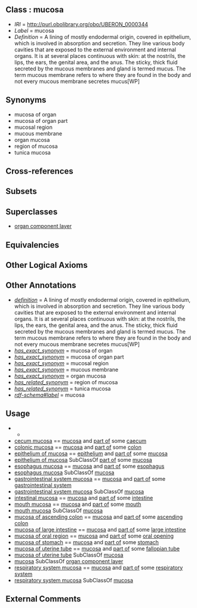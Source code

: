 
## Class : mucosa

 * *IRI* = http://purl.obolibrary.org/obo/UBERON_0000344
 * *Label* = mucosa
 * *Definition* = A lining of mostly endodermal origin, covered in epithelium, which is involved in absorption and secretion. They line various body cavities that are exposed to the external environment and internal organs. It is at several places continuous with skin: at the nostrils, the lips, the ears, the genital area, and the anus. The sticky, thick fluid secreted by the mucous membranes and gland is termed mucus. The term mucous membrane refers to where they are found in the body and not every mucous membrane secretes mucus[WP]

## Synonyms

 * mucosa of organ
 * mucosa of organ part
 * mucosal region
 * mucous membrane
 * organ mucosa
 * region of mucosa
 * tunica mucosa

## Cross-references


## Subsets


## Superclasses

 * [organ component layer](../../UBERON/23/UBERON_0004923.md)

## Equivalencies


## Other Logical Axioms


## Other Annotations

 * *[definition](../../IAO/15/IAO_0000115.md)* = A lining of mostly endodermal origin, covered in epithelium, which is involved in absorption and secretion. They line various body cavities that are exposed to the external environment and internal organs. It is at several places continuous with skin: at the nostrils, the lips, the ears, the genital area, and the anus. The sticky, thick fluid secreted by the mucous membranes and gland is termed mucus. The term mucous membrane refers to where they are found in the body and not every mucous membrane secretes mucus[WP]
 * *[has_exact_synonym](../../ym/oboInOwl#hasExactSynonym.md)* = mucosa of organ
 * *[has_exact_synonym](../../ym/oboInOwl#hasExactSynonym.md)* = mucosa of organ part
 * *[has_exact_synonym](../../ym/oboInOwl#hasExactSynonym.md)* = mucosal region
 * *[has_exact_synonym](../../ym/oboInOwl#hasExactSynonym.md)* = mucous membrane
 * *[has_exact_synonym](../../ym/oboInOwl#hasExactSynonym.md)* = organ mucosa
 * *[has_related_synonym](../../ym/oboInOwl#hasRelatedSynonym.md)* = region of mucosa
 * *[has_related_synonym](../../ym/oboInOwl#hasRelatedSynonym.md)* = tunica mucosa
 * *[rdf-schema#label](../../el/rdf-schema#label.md)* = mucosa

## Usage

 * -
 * [cecum mucosa](../../UBERON/14/UBERON_0000314.md) == [mucosa](../../UBERON/44/UBERON_0000344.md) and [part of](../../BFO/50/BFO_0000050.md) some [caecum](../../UBERON/53/UBERON_0001153.md)
 * [colonic mucosa](../../UBERON/17/UBERON_0000317.md) == [mucosa](../../UBERON/44/UBERON_0000344.md) and [part of](../../BFO/50/BFO_0000050.md) some [colon](../../UBERON/55/UBERON_0001155.md)
 * [epithelium of mucosa](../../UBERON/50/UBERON_0003350.md) == [epithelium](../../UBERON/83/UBERON_0000483.md) and [part of](../../BFO/50/BFO_0000050.md) some [mucosa](../../UBERON/44/UBERON_0000344.md)
 * [epithelium of mucosa](../../UBERON/50/UBERON_0003350.md) SubClassOf [part of](../../BFO/50/BFO_0000050.md) some [mucosa](../../UBERON/44/UBERON_0000344.md)
 * [esophagus mucosa](../../UBERON/69/UBERON_0002469.md) == [mucosa](../../UBERON/44/UBERON_0000344.md) and [part of](../../BFO/50/BFO_0000050.md) some [esophagus](../../UBERON/43/UBERON_0001043.md)
 * [esophagus mucosa](../../UBERON/69/UBERON_0002469.md) SubClassOf [mucosa](../../UBERON/44/UBERON_0000344.md)
 * [gastrointestinal system mucosa](../../UBERON/86/UBERON_0004786.md) == [mucosa](../../UBERON/44/UBERON_0000344.md) and [part of](../../BFO/50/BFO_0000050.md) some [gastrointestinal system](../../UBERON/09/UBERON_0005409.md)
 * [gastrointestinal system mucosa](../../UBERON/86/UBERON_0004786.md) SubClassOf [mucosa](../../UBERON/44/UBERON_0000344.md)
 * [intestinal mucosa](../../UBERON/42/UBERON_0001242.md) == [mucosa](../../UBERON/44/UBERON_0000344.md) and [part of](../../BFO/50/BFO_0000050.md) some [intestine](../../UBERON/60/UBERON_0000160.md)
 * [mouth mucosa](../../UBERON/29/UBERON_0003729.md) == [mucosa](../../UBERON/44/UBERON_0000344.md) and [part of](../../BFO/50/BFO_0000050.md) some [mouth](../../UBERON/65/UBERON_0000165.md)
 * [mouth mucosa](../../UBERON/29/UBERON_0003729.md) SubClassOf [mucosa](../../UBERON/44/UBERON_0000344.md)
 * [mucosa of ascending colon](../../UBERON/90/UBERON_0004990.md) == [mucosa](../../UBERON/44/UBERON_0000344.md) and [part of](../../BFO/50/BFO_0000050.md) some [ascending colon](../../UBERON/56/UBERON_0001156.md)
 * [mucosa of large intestine](../../UBERON/07/UBERON_0001207.md) == [mucosa](../../UBERON/44/UBERON_0000344.md) and [part of](../../BFO/50/BFO_0000050.md) some [large intestine](../../UBERON/59/UBERON_0000059.md)
 * [mucosa of oral region](../../UBERON/43/UBERON_0003343.md) == [mucosa](../../UBERON/44/UBERON_0000344.md) and [part of](../../BFO/50/BFO_0000050.md) some [oral opening](../../UBERON/66/UBERON_0000166.md)
 * [mucosa of stomach](../../UBERON/99/UBERON_0001199.md) == [mucosa](../../UBERON/44/UBERON_0000344.md) and [part of](../../BFO/50/BFO_0000050.md) some [stomach](../../UBERON/45/UBERON_0000945.md)
 * [mucosa of uterine tube](../../UBERON/48/UBERON_0005048.md) == [mucosa](../../UBERON/44/UBERON_0000344.md) and [part of](../../BFO/50/BFO_0000050.md) some [fallopian tube](../../UBERON/89/UBERON_0003889.md)
 * [mucosa of uterine tube](../../UBERON/48/UBERON_0005048.md) SubClassOf [mucosa](../../UBERON/44/UBERON_0000344.md)
 * [mucosa](../../UBERON/44/UBERON_0000344.md) SubClassOf [organ component layer](../../UBERON/23/UBERON_0004923.md)
 * [respiratory system mucosa](../../UBERON/85/UBERON_0004785.md) == [mucosa](../../UBERON/44/UBERON_0000344.md) and [part of](../../BFO/50/BFO_0000050.md) some [respiratory system](../../UBERON/04/UBERON_0001004.md)
 * [respiratory system mucosa](../../UBERON/85/UBERON_0004785.md) SubClassOf [mucosa](../../UBERON/44/UBERON_0000344.md)

## External Comments

